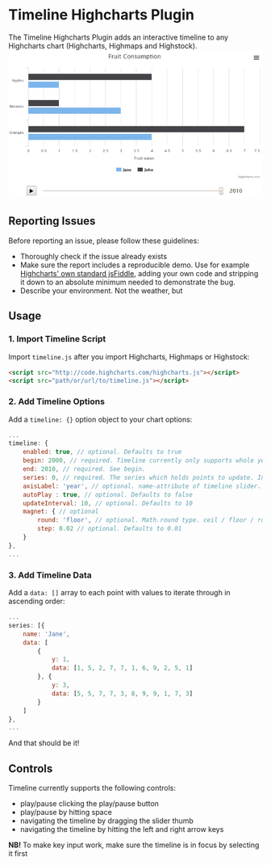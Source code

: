 # Timeline Highcharts Plugin
The Timeline Highcharts Plugin adds an interactive timeline to any Highcharts chart (Highcharts, Highmaps and Highstock).
![Screenshot of bar chart with timeline](screenshots/timeline_bars_screenshot.png)

## Reporting Issues
Before reporting an issue, please follow these guidelines:
* Thoroughly check if the issue already exists
* Make sure the report includes a reproducible demo. Use for example [Highcharts' own standard jsFiddle](http://jsfiddle.net/highcharts/llexl/), adding your own code and stripping it down to an absolute minimum needed to demonstrate the bug.
* Describe your environment. Not the weather, but 

## Usage
### 1. Import Timeline Script
Import `timeline.js` after you import Highcharts, Highmaps or Highstock:
```html
<script src="http://code.highcharts.com/highcharts.js"></script>
<script src="path/or/url/to/timeline.js"></script>
```
### 2. Add Timeline Options
Add a `timeline: {}` option object to your chart options:
```javascript
...
timeline: {
    enabled: true, // optional. Defaults to true
    begin: 2000, // required. Timeline currently only supports whole years.
    end: 2010, // required. See begin.
    series: 0, // required. The series which holds points to update. Integer or Array of integers
    axisLabel: 'year', // optional. name-attribute of timeline slider. Defaults to 'year'
    autoPlay : true, // optional. Defaults to false
    updateInterval: 10, // optional. Defaults to 10
    magnet: { // optional
        round: 'floor', // optional. Math.round type. ceil / floor / round. Defaults to 'round'
        step: 0.02 // optional. Defaults to 0.01
    }
},
...
```
### 3. Add Timeline Data
Add a `data: []` array to each point with values to iterate through in ascending order:
```javascript
...
series: [{
    name: 'Jane',
    data: [
        {
            y: 1,
            data: [1, 5, 2, 7, 7, 1, 6, 9, 2, 5, 1]
        }, {
            y: 3,
            data: [5, 5, 7, 7, 3, 8, 9, 9, 1, 7, 3]
        }
    ]
},
...
```
And that should be it!

## Controls
Timeline currently supports the following controls:
* play/pause clicking the play/pause button
* play/pause by hitting space
* navigating the timeline by dragging the slider thumb
* navigating the timeline by hitting the left and right arrow keys

**NB!** To make key input work, make sure the timeline is in focus by selecting it first
